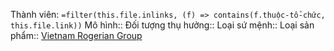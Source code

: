 Thành viên: `=filter(this.file.inlinks, (f) => contains(f.thuộc-tổ-chức, this.file.link))`
Mô hình::
Đối tượng thụ hưởng::
Loại sứ mệnh::
Loại sản phẩm::
[Vietnam Rogerian Group](https://vietnamrogeriangroup.wordpress.com)
